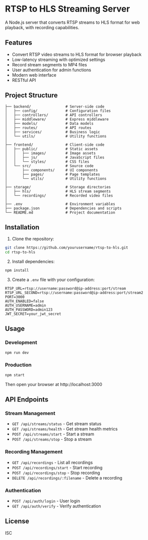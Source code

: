 # RTSP to HLS Streaming Server

A Node.js server that converts RTSP streams to HLS format for web playback, with recording capabilities.

## Features

- Convert RTSP video streams to HLS format for browser playback
- Low-latency streaming with optimized settings
- Record stream segments to MP4 files
- User authentication for admin functions
- Modern web interface
- RESTful API

## Project Structure

```
├── backend/                # Server-side code
│   ├── config/             # Configuration files
│   ├── controllers/        # API controllers
│   ├── middleware/         # Express middleware
│   ├── models/             # Data models
│   ├── routes/             # API routes
│   ├── services/           # Business logic
│   └── utils/              # Utility functions
│
├── frontend/               # Client-side code
│   ├── public/             # Static assets
│   │   ├── images/         # Image assets
│   │   ├── js/             # JavaScript files
│   │   └── styles/         # CSS files
│   └── src/                # Source code
│       ├── components/     # UI components
│       ├── pages/          # Page templates
│       └── utils/          # Utility functions
│
├── storage/                # Storage directories
│   ├── hls/                # HLS stream segments
│   └── recordings/         # Recorded video files
│
├── .env                    # Environment variables
├── package.json            # Dependencies and scripts
└── README.md               # Project documentation
```

## Installation

1. Clone the repository:
```bash
git clone https://github.com/yourusername/rtsp-to-hls.git
cd rtsp-to-hls
```

2. Install dependencies:
```bash
npm install
```

3. Create a `.env` file with your configuration:
```
RTSP_URL=rtsp://username:password@ip-address:port/stream
RTSP_URL_SECOND=rtsp://username:password@ip-address:port/stream2
PORT=3000
AUTH_ENABLED=false
AUTH_USERNAME=admin
AUTH_PASSWORD=admin123
JWT_SECRET=your_jwt_secret
```

## Usage

### Development

```bash
npm run dev
```

### Production

```bash
npm start
```

Then open your browser at http://localhost:3000

## API Endpoints

### Stream Management
- `GET /api/streams/status` - Get stream status
- `GET /api/streams/health` - Get stream health metrics
- `POST /api/streams/start` - Start a stream
- `POST /api/streams/stop` - Stop a stream

### Recording Management
- `GET /api/recordings` - List all recordings
- `POST /api/recordings/start` - Start recording
- `POST /api/recordings/stop` - Stop recording
- `DELETE /api/recordings/:filename` - Delete a recording

### Authentication
- `POST /api/auth/login` - User login
- `GET /api/auth/verify` - Verify authentication

## License

ISC
